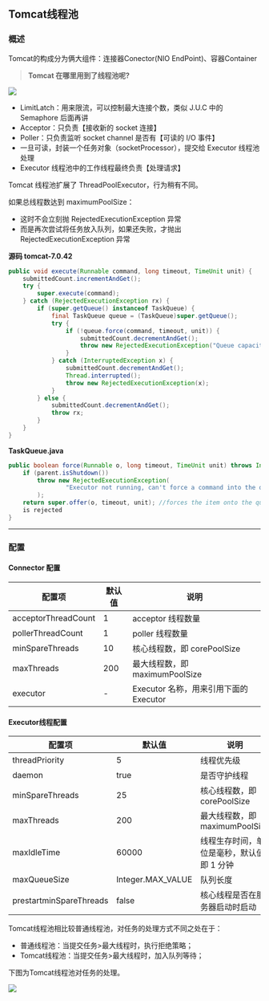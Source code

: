 ## Tomcat线程池

### 概述

Tomcat的构成分为俩大组件：连接器Conector(NIO EndPoint)、容器Container

> **Tomcat 在哪里用到了线程池呢?**

![](https://studyimages.oss-cn-beijing.aliyuncs.com/img/others/202402/0bad2c25fdb824b4.png)

- LimitLatch：用来限流，可以控制最大连接个数，类似 J.U.C 中的 Semaphore 后面再讲
- Acceptor：只负责【接收新的 socket 连接】
- Poller：只负责监听 socket channel 是否有【可读的 I/O 事件】
- 一旦可读，封装一个任务对象（socketProcessor），提交给 Executor 线程池处理
- Executor 线程池中的工作线程最终负责【处理请求】

Tomcat 线程池扩展了 ThreadPoolExecutor，行为稍有不同。

如果总线程数达到 maximumPoolSize：

- 这时不会立刻抛 RejectedExecutionException 异常
- 而是再次尝试将任务放入队列，如果还失败，才抛出 RejectedExecutionException 异常

**源码 tomcat-7.0.42**

```java
public void execute(Runnable command, long timeout, TimeUnit unit) {
    submittedCount.incrementAndGet();
    try {
        super.execute(command);
    } catch (RejectedExecutionException rx) {
        if (super.getQueue() instanceof TaskQueue) {
            final TaskQueue queue = (TaskQueue)super.getQueue();
            try {
                if (!queue.force(command, timeout, unit)) {
                    submittedCount.decrementAndGet();
                    throw new RejectedExecutionException("Queue capacity is full.");
                }
            } catch (InterruptedException x) {
                submittedCount.decrementAndGet();
                Thread.interrupted();
                throw new RejectedExecutionException(x);
            }
        } else {
            submittedCount.decrementAndGet();
            throw rx;
        }
    }
}
```

**TaskQueue.java**

```java
public boolean force(Runnable o, long timeout, TimeUnit unit) throws InterruptedException {
    if (parent.isShutdown())
        throw new RejectedExecutionException(
                "Executor not running, can't force a command into the queue"
        );
    return super.offer(o, timeout, unit); //forces the item onto the queue, to be used if the task 
    is rejected
}
```

---

### 配置

#### Connector 配置

| 配置项              | 默认值 | 说明                                   |
| ------------------- | ------ | -------------------------------------- |
| acceptorThreadCount | 1      | acceptor 线程数量                      |
| pollerThreadCount   | 1      | poller 线程数量                        |
| minSpareThreads     | 10     | 核心线程数，即 corePoolSize            |
| maxThreads          | 200    | 最大线程数，即 maximumPoolSize         |
| executor            | -      | Executor 名称，用来引用下面的 Executor |

#### Executor线程配置

| 配置项                  | 默认值            | 说明                                      |
| ----------------------- | ----------------- | ----------------------------------------- |
| threadPriority          | 5                 | 线程优先级                                |
| daemon                  | true              | 是否守护线程                              |
| minSpareThreads         | 25                | 核心线程数，即 corePoolSize               |
| maxThreads              | 200               | 最大线程数，即 maximumPoolSize            |
| maxIdleTime             | 60000             | 线程生存时间，单位是毫秒，默认值即 1 分钟 |
| maxQueueSize            | Integer.MAX_VALUE | 队列长度                                  |
| prestartminSpareThreads | false             | 核心线程是否在服务器启动时启动            |

Tomcat线程池相比较普通线程池，对任务的处理方式不同之处在于：

- 普通线程池：当提交任务>最大线程时，执行拒绝策略；
- Tomcat线程池：当提交任务>最大线程时，加入队列等待；

下图为Tomcat线程池对任务的处理。

![](https://studyimages.oss-cn-beijing.aliyuncs.com/img/others/202402/aa235cbc1762eb15.png)